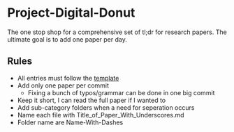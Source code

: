 # Project-Digital-Donut

The one stop shop for a comprehensive set of tl;dr for research papers. The ultimate goal is to add one paper per day.

## Rules

- All entries must follow the [template](./template.md)
- Add only one paper per commit
  - Fixing a bunch of typos/grammar can be done in one big commit
- Keep it short, I can read the full paper if I wanted to
- Add sub-category folders when a need for seperation occurs
- Name each file with Title_of_Paper_With_Underscores.md
- Folder name are Name-With-Dashes
